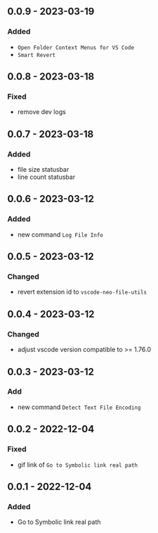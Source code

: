 <!-- https://keepachangelog.com/en/1.0.0/ -->

## 0.0.9 - 2023-03-19

### Added

- `Open Folder Context Menus for VS Code`
- `Smart Revert`

## 0.0.8 - 2023-03-18

### Fixed

- remove dev logs

## 0.0.7 - 2023-03-18

### Added

- file size statusbar
- line count statusbar

## 0.0.6 - 2023-03-12

### Added

- new command `Log File Info`

## 0.0.5 - 2023-03-12

### Changed

- revert extension id to `vscode-neo-file-utils`

## 0.0.4 - 2023-03-12

### Changed

- adjust vscode version compatible to >= 1.76.0

## 0.0.3 - 2023-03-12

### Add

- new command `Detect Text File Encoding`

## 0.0.2 - 2022-12-04

### Fixed

- gif link of `Go to Symbolic link real path`

## 0.0.1 - 2022-12-04

### Added

- Go to Symbolic link real path

